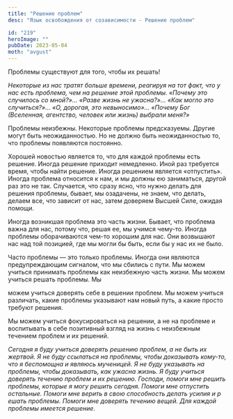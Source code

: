 ```yaml
---
title: "Решение проблем"
desc: "Язык освобождения от созависимости - Решение проблем"

id: "219"
heroImage: ""
pubDate: 2023-05-04
moth: "avgust"
---
```


Проблемы существуют для того, чтобы их решать!

_Некоторые из нас тратят больше времени, реагируя на тот факт, что у нас есть
проблема, чем на решение этой_ _проблемы. «Почему это случилось со мной?»…
«Разве жизнь не ужасна?»… «Как могло это случиться?»… «О, дорогая,_ _это
невыносимо»… «Почему Бог (Вселенная, агентство, человек или жизнь) выбрали
меня?»_

Проблемы неизбежны. Некоторые проблемы предсказуемы. Другие могут быть
неожиданностью. Но не должно быть неожиданностью то, что проблемы появляются
постоянно.

Хорошей новостью является то, что для каждой проблемы есть решение. Иногда
решение приходит немедленно. Иной раз требуется время, чтобы найти решение.
Иногда решением является «отпустить». Иногда проблема относится к нам, и мы
должны ею заниматься, другой раз это не так. Случается, что сразу ясно, что
нужно делать для решения проблемы, бывает, мы озадачены, не знаем, что делать,
делаем все, что зависит от нас, затем доверяем Высшей Силе, ожидая помощи.

Иногда возникшая проблема это часть жизни. Бывает, что проблема важна для нас,
потому что, решая ее, мы учимся чему-то. Иногда проблемы оборачиваются чем-то
хорошим для нас. Они возвышают нас над той позицией, где мы могли бы быть,
если бы у нас их не было.

Часто проблемы — это только проблемы. Иногда они являются предупреждающим
сигналом, что мы сбились с пути. Мы можем учиться принимать проблемы как
неизбежную часть жизни. Мы можем учиться решать проблемы. Мы

можем учиться доверять себе в решении проблем. Мы можем учиться различать,
какие проблемы указывают нам новый путь, а какие просто требуют решения.

Мы можем учиться фокусироваться на решении, а не на проблеме и воспитывать в
себе позитивный взгляд на жизнь с неизбежным течением проблем и их решений.

_Сегодня_ _я_ _буду_ _учиться_ _доверять_ _решению_ _проблем,_ _а_ _не_ _быть_
_их_ _жертвой._ _Я_ _не_ _буду_ _ссылаться_ _на_ _проблемы,_ _чтобы_
_доказывать_ _кому-то,_ _что_ _я_ _беспомощна_ _и_ _являюсь_ _мученицей._ _Я_
_не_ _буду_ _указывать_ _на_ _проблемы,_ _чтобы_ _доказывать,_ _как_ _ужасна_
_жизнь._ _Я_ _буду_ _учиться_ _доверять_ _течению_ _проблем_ _и_ _их_
_решению._ _Господи,_ _помоги_ _мне_ _решить_ _проблемы,_ _которые_ _я_ _могу_
_решить_ _сегодня._ _Помоги_ _мне_ _отпустить_ _остальные._ _Помоги_ _мне_
_верить_ _в_ _свою_ _способность_ _делать_ _усилия_ _и_ _р_ _ешать_
_проблемы._ _Помоги_ _мне_ _доверять_ _течению_ _вещей._ _Для_ _каждой_
_проблемы_ _имеется_ _решение._
